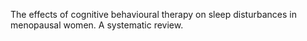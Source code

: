 The effects of cognitive behavioural therapy on sleep disturbances in menopausal women. A systematic review.
